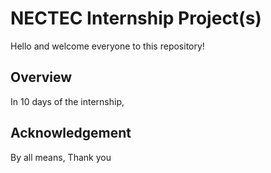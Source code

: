 # NECTEC Internship Project(s)
Hello and welcome everyone to this repository!
## Overview
In 10 days of the internship,
## Acknowledgement
By all means, Thank you